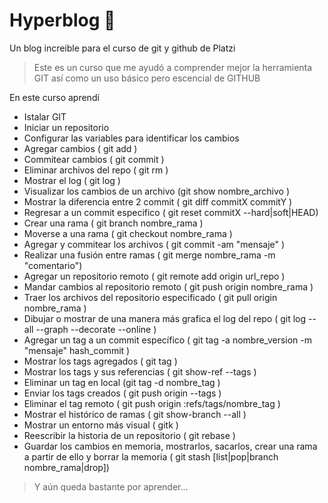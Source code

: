 # Hyperblog 🐧
Un blog increible para el curso de git y github de Platzi

>Este es un curso que me ayudó a comprender mejor la herramienta GIT así como un uso básico pero escencial de GITHUB

En este curso aprendí

- Istalar GIT
- Iniciar un repositorio
- Configurar las variables para identificar los cambios
- Agregar cambios ( git add )
- Commitear cambios ( git commit )
- Eliminar archivos del repo ( git rm )
- Mostrar el log ( git log )
- Visualizar los cambios de un archivo (git show nombre_archivo )
- Mostrar la diferencia entre 2 commit ( git diff commitX commitY )
- Regresar a un commit especifico ( git reset commitX --hard|soft|HEAD)
- Crear una rama ( git branch nombre_rama )
- Moverse a una rama ( git checkout nombre_rama )
- Agregar y commitear los archivos ( git commit -am "mensaje" )
- Realizar una fusión entre ramas ( git merge nombre_rama -m "comentario")
- Agregar un repositorio remoto ( git remote add origin url_repo )
- Mandar cambios al repositorio remoto ( git push origin nombre_rama )
- Traer los archivos del repositorio especificado ( git pull origin nombre_rama )
- Dibujar o mostrar de una manera más grafica el log del repo ( git log --all --graph --decorate --online )
- Agregar un tag a un commit específico ( git tag -a nombre_version -m "mensaje" hash_commit )
- Mostrar los tags agregados ( git tag )
- Mostrar los tags y sus referencias ( git show-ref --tags )
- Eliminar un tag en local (git tag -d nombre_tag )
- Enviar los tags creados ( git push origin --tags )
- Eliminar el tag remoto ( git push origin :refs/tags/nombre_tag )
- Mostrar el histórico de ramas ( git show-branch --all )
- Mostrar un entorno más visual ( gitk )
- Reescribir la historia de un repositorio ( git rebase )
- Guardar los cambios en memoria, mostrarlos, sacarlos, crear una rama a partir de ello y borrar la memoria
( git stash [list|pop|branch nombre_rama|drop])

>Y aún queda bastante por aprender...

